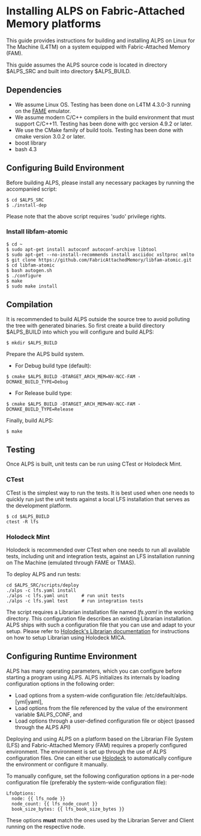 # Installing ALPS on Fabric-Attached Memory platforms

This guide provides instructions for building and installing ALPS on Linux for
The Machine (L4TM) on a system equipped with Fabric-Attached Memory (FAM).

This guide assumes the ALPS source code is located in directory $ALPS_SRC and
built into directory $ALPS_BUILD.

## Dependencies

* We assume Linux OS. Testing has been done on L4TM 4.3.0-3 running on the
[FAME](https://hlinux-web.us.rdlabs.hpecorp.net/dokuwiki/doku.php/l4tm:qemu_fabric_experience) emulator. 
* We assume modern C/C++ compilers in the build environment that must 
  support C/C++11. Testing has been done with gcc version 4.9.2 or later. 
* We use the CMake family of build tools. Testing has been done with cmake version 3.0.2 or later.
* boost library
* bash 4.3


## Configuring Build Environment

Before building ALPS, please install any necessary packages by running the
accompanied script:

```
$ cd $ALPS_SRC
$ ./install-dep
```

Please note that the above script requires 'sudo' privilege rights.

### Install libfam-atomic

  ```
  $ cd ~
  $ sudo apt-get install autoconf autoconf-archive libtool
  $ sudo apt-get --no-install-recommends install asciidoc xsltproc xmlto
  $ git clone https://github.com/FabricAttachedMemory/libfam-atomic.git
  $ cd libfam-atomic
  $ bash autogen.sh
  $ ./configure
  $ make
  $ sudo make install
  ```


## Compilation

It is recommended to build ALPS outside the source tree to avoid polluting the
tree with generated binaries.
So first create a build directory $ALPS_BUILD into which you will configure
and build ALPS:

```
$ mkdir $ALPS_BUILD
```

Prepare the ALPS build system.
* For Debug build type (default):

 ```
 $ cmake $ALPS_BUILD -DTARGET_ARCH_MEM=NV-NCC-FAM -DCMAKE_BUILD_TYPE=Debug
 ```

* For Release build type:

 ```
 $ cmake $ALPS_BUILD -DTARGET_ARCH_MEM=NV-NCC-FAM -DCMAKE_BUILD_TYPE=Release
 ```

Finally, build ALPS:

```
$ make
```

## Testing

Once ALPS is built, unit tests can be run using CTest or Holodeck Mint.

### CTest

CTest is the simplest way to run the tests. It is best used when one needs
to quickly run just the unit tests against a local LFS installation that
serves as the development platform.

```
$ cd $ALPS_BUILD
ctest -R lfs
```

### Holodeck Mint

Holodeck is recommended over CTest when one needs to run all available tests,
including unit and integration tests, against an LFS installation running on
The Machine (emulated through FAME or TMAS).

To deploy ALPS and run tests:

```
cd $ALPS_SRC/scripts/deploy
./alps -c lfs.yaml install
./alps -c lfs.yaml unit     # run unit tests
./alps -c lfs.yaml test     # run integration tests
```

The script requires a Librarian installation file named *lfs.yaml* in the
working directory. This configuration file describes an existing Librarian
installation. ALPS ships with such a configuration file that you can use
and adapt to your setup.
Please refer to [Holodeck's Librarian documentation](https://github.hpe.com/labs/holodeck/blob/master/doc/librarian.md)
for instructions on how to setup Librarian using Holodeck MICA.


## Configuring Runtime Environment

ALPS has many operating parameters, which you can configure before starting a
program using ALPS.
ALPS initializes its internals by loading configuration options in the
following order:
* Load options from a system-wide configuration file: /etc/default/alps.[yml|yaml],
* Load options from the file referenced by the value of the environment
variable $ALPS_CONF, and
* Load options through a user-defined configuration file or object (passed
  through the ALPS API)

Deploying and using ALPS on a platform based on the Librarian File System (LFS)
and Fabric-Attached Memory (FAM) requires a properly configured environment.
The environment is set up through the use of ALPS configuration files.
One can either use [Holodeck](http://github.hpe.com/labs/holodeck)
to automatically configure the environment or configure it manually.

To manually configure, set the following configuration options in
a per-node configuration file (preferably the system-wide configuration
file):

```
LfsOptions:
  node: {{ lfs_node }}
  node_count: {{ lfs_node_count }}
  book_size_bytes: {{ lfs_book_size_bytes }}
```

These options **must** match the ones used by the Librarian Server and
Client running on the respective node.
